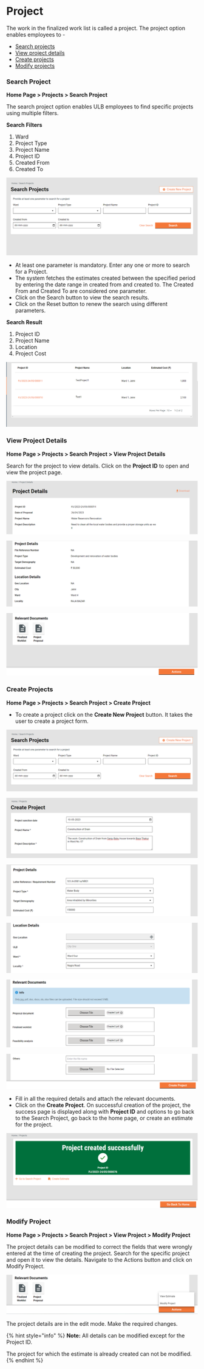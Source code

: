 # Project

The work in the finalized work list is called a project. The project option enables employees to -

* [Search projects](project.md#\_h2jobkdffx0h)
* [View project details](project.md#\_9r2zeio0tf57)
* [Create projects](project.md#\_knxsefvb7ee7)
* [Modify projects](project.md#\_r4yyntfzp4qz)

### Search Project <a href="#_h2jobkdffx0h" id="_h2jobkdffx0h"></a>

**Home Page > Projects > Search Project**

The search project option enables ULB employees to find specific projects using multiple filters.

**Search Filters**

1. Ward
2. Project Type
3. Project Name
4. Project ID
5. Created From
6. Created To

![](<../../../../../../.gitbook/assets/0 (2).png>)

* At least one parameter is mandatory. Enter any one or more to search for a Project.
* The system fetches the estimates created between the specified period by entering the date range in created from and created to. The Created From and Created To are considered one parameter.
* Click on the Search button to view the search results.
* Click on the Reset button to renew the search using different parameters.

**Search Result**

1. Project ID
2. Project Name
3. Location
4. Project Cost

![](<../../../../../../.gitbook/assets/1 (2).png>)

### View Project Details <a href="#_9r2zeio0tf57" id="_9r2zeio0tf57"></a>

**Home Page > Projects > Search Project > View Project Details**

Search for the project to view details. Click on the **Project ID** to open and view the project page.

![](<../../../../../../.gitbook/assets/2 (1) (1).png>)

![](<../../../../../../.gitbook/assets/3 (2) (1).png>)

![](<../../../../../../.gitbook/assets/4 (1).png>)

### Create Projects <a href="#_knxsefvb7ee7" id="_knxsefvb7ee7"></a>

**Home Page > Projects > Search Project > Create Project**

* To create a project click on the **Create New Project** button. It takes the user to create a project form.

![](<../../../../../../.gitbook/assets/5 (1).png>)

![](<../../../../../../.gitbook/assets/6 (1).png>)

![](../../../../../../.gitbook/assets/7.png)

![](../../../../../../.gitbook/assets/8.png)

![](<../../../../../../.gitbook/assets/9 (1).png>)

![](../../../../../../.gitbook/assets/10.png)

* Fill in all the required details and attach the relevant documents.
* Click on the **Create Project**. On successful creation of the project, the success page is displayed along with **Project ID** and options to go back to the Search Project, go back to the home page, or create an estimate for the project.

![](../../../../../../.gitbook/assets/11.png)

### Modify Project <a href="#_r4yyntfzp4qz" id="_r4yyntfzp4qz"></a>

**Home Page > Projects > Search Project > View Project > Modify Project**

The project details can be modified to correct the fields that were wrongly entered at the time of creating the project. Search for the specific project and open it to view the details. Navigate to the Actions button and click on Modify Project.

![](../../../../../../.gitbook/assets/12.png)

The project details are in the edit mode. Make the required changes.&#x20;

{% hint style="info" %}
**Note:** All details can be modified except for the Project ID.&#x20;

The project for which the estimate is already created can not be modified.
{% endhint %}



